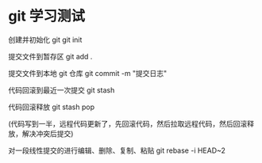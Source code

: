 # git 学习测试

创建并初始化 git
git init

提交文件到暂存区
git add .

提交文件到本地 git 仓库
git commit -m "提交日志"

代码回滚到最近一次提交
git stash

代码回滚释放
git stash pop

(代码写到一半，远程代码更新了，先回滚代码，然后拉取远程代码，然后回滚释放，解决冲突后提交)

对一段线性提交的进行编辑、删除、复制、粘贴
git rebase -i HEAD~2
